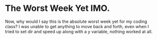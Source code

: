 # The Worst Week Yet IMO.

Now, why would I say this is the absolute worst week yet for my coding class? I was unable to get anything to move back and forth, even when I tried to set dir and speed up along with a y variable, nothing worked at all.
